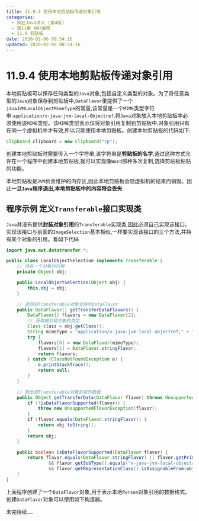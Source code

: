 ```yaml
---
title: 11.9.4 使用本地剪贴板传递对象引用
categories: 
  - 疯狂Java讲义 (第4版)
  - 第11章 AWT编程
  - 11.9 剪贴板
date: 2020-02-06 08:54:16
updated: 2020-02-06 08:54:16
---
```

# 11.9.4 使用本地剪贴板传递对象引用
本地剪贴板可以保存任何类型的`Java`对象,包括自定义类型的对象。为了将任意类型的`Java`对象保存到剪贴板中,`DataFlavor`里提供了一个`javaJVMLocalObjectMimeType`的常量,该常量是一个`MIME`类型字符串:`application/x-java-jvm-local-Objectref`,将`Java`对象放入本地剪贴板中必须使用该`MIME`类型。该`MIME`类型表示仅将对象引用复制到剪贴板中,对象引用只有在同一个虚拟机中才有效,所以只能使用本地剪贴板。创建本地剪贴板的代码如下:
```java
Clipboard clipboard = new Clipboard("cp");
```
创建本地剪贴板时需要传入一个字符串,该字符串是**剪贴板的名字**,通过这种方式允许在一个程序中创建本地剪贴板,就可以实现像`Word`那种多次复制,选择剪贴板粘贴的功能。

本地剪贴板是`JVM`负责维护的内存区,因此本地剪贴板会随虚拟机的结束而销毁。因此**一旦`Java`程序退出,本地剪贴板中的内容将会丢失**
## 程序示例 定义`Transferable`接口实现类
`Java`并没有提供**封装对象引用**的`Transferable`实现类,因此必须自己实现该接口。实现该接口与前面的`ImageSelection`基本相似,一样要实现该接口的三个方法,并持有某个对象的引用。看如下代码
```java
import java.awt.datatransfer.*;

public class LocalObjectSelection implements Transferable {
    // 持有一个对象的引用
    private Object obj;

    public LocalObjectSelection(Object obj) {
        this.obj = obj;
    }

    // 返回该Transferable对象支持的DataFlavor
    public DataFlavor[] getTransferDataFlavors() {
        DataFlavor[] flavors = new DataFlavor[2];
        // 获取被封装对象的类型
        Class clazz = obj.getClass();
        String mimeType = "application/x-java-jvm-local-objectref;" + "class=" + clazz.getName();
        try {
            flavors[0] = new DataFlavor(mimeType);
            flavors[1] = DataFlavor.stringFlavor;
            return flavors;
        } catch (ClassNotFoundException e) {
            e.printStackTrace();
            return null;
        }
    }

    // 取出该Transferable对象封装的数据
    public Object getTransferData(DataFlavor flavor) throws UnsupportedFlavorException {
        if (!isDataFlavorSupported(flavor)) {
            throw new UnsupportedFlavorException(flavor);
        }
        if (flavor.equals(DataFlavor.stringFlavor)) {
            return obj.toString();
        }
        return obj;
    }

    public boolean isDataFlavorSupported(DataFlavor flavor) {
        return flavor.equals(DataFlavor.stringFlavor) || flavor.getPrimaryType().equals("application")
                && flavor.getSubType().equals("x-java-jvm-local-objectref")
                && flavor.getRepresentationClass().isAssignableFrom(obj.getClass());
    }
}
```
上面程序创建了一个`DataFlavor`对象,用于表示本地`Person`对象引用的数据格式。创建`DataFlavor`对象可以使用如下构造器。


未完待续....